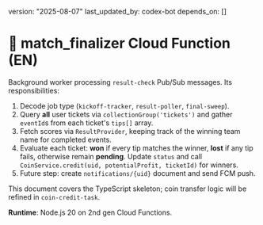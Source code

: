 version: "2025-08-07"
last_updated_by: codex-bot
depends_on: []

# 🧮 match_finalizer Cloud Function (EN)

Background worker processing `result-check` Pub/Sub messages. Its responsibilities:

1. Decode job type (`kickoff-tracker`, `result-poller`, `final-sweep`).
2. Query **all** user tickets via `collectionGroup('tickets')` and gather `eventId`s from each ticket's `tips[]` array.
3. Fetch scores via `ResultProvider`, keeping track of the winning team name for completed events.
4. Evaluate each ticket: **won** if every tip matches the winner, **lost** if any tip fails, otherwise remain **pending**. Update `status` and call `CoinService.credit(uid, potentialProfit, ticketId)` for winners.
5. Future step: create `notifications/{uid}` document and send FCM push.

This document covers the TypeScript skeleton; coin transfer logic will be refined in `coin-credit-task`.

**Runtime**: Node.js 20 on 2nd gen Cloud Functions.
